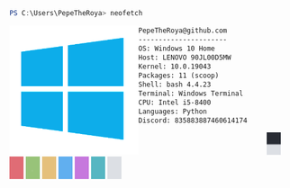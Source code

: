 ```powershell
PS C:\Users\PepeTheRoya> neofetch
```

<img align="left" src="./assets/preview/logo.png" alt="logo.png" width="229"/> 

```
PepeTheRoya@github.com
----------------------
OS: Windows 10 Home
Host: LENOVO 90JL00D5MW
Kernel: 10.0.19043
Packages: 11 (scoop)
Shell: bash 4.4.23
Terminal: Windows Terminal
CPU: Intel i5-8400
Languages: Python
Discord: 835883887460614174
```

<p align="left">
  &nbsp; &nbsp; &nbsp; &nbsp; &nbsp;&nbsp; &nbsp; &nbsp; &nbsp; &nbsp;&nbsp; &nbsp; &nbsp; &nbsp; &nbsp; &nbsp; &nbsp; &nbsp; &nbsp; &nbsp; &nbsp;&nbsp; &nbsp; &nbsp; &nbsp; &nbsp;&nbsp; &nbsp; &nbsp; &nbsp; &nbsp;
  <img alt="#1" src="./assets/colors/black_gray.png" width="25" height="40"/>
  <img alt="#2" src="./assets/colors/red.png" width="25" height="40"/>
  <img alt="#3" src="./assets/colors/green.png" width="25" height="40"/>
  <img alt="#4" src="./assets/colors/teal.png" width="25" height="40"/>
  <img alt="#5" src="./assets/colors/blue.png" width="25" height="40"/>
  <img alt="#6" src="./assets/colors/pink.png" width="25" height="40"/>
  <img alt="#7" src="./assets/colors/cyan.png" width="25" height="40"/>
  <img alt="#8" src="./assets/colors/white.png" width="25" height="40"/>
</p>
